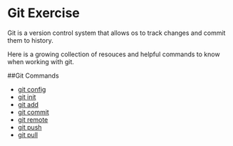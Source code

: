 # Git Exercise

Git is a version control system that allows os to track changes and commit them to history.

Here is a growing collection of resouces and helpful commands to know when working with git.

##Git Commands
- [git config](./Commands/Config.md)
- [git init](./Commands/Init.md)
- [git add](./commands/Add.md)
- [git commit](./Commands/Commit.md)
- [git remote](./Commands/Remote.md)
- [git push](./Commands/Push.md)
- [git pull](./Commands/Pull.md)
